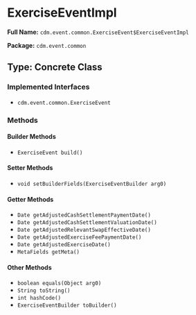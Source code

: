 # ExerciseEventImpl

**Full Name:** `cdm.event.common.ExerciseEvent$ExerciseEventImpl`

**Package:** `cdm.event.common`

## Type: Concrete Class

### Implemented Interfaces

- `cdm.event.common.ExerciseEvent`

### Methods

#### Builder Methods

- `ExerciseEvent build()`

#### Setter Methods

- `void setBuilderFields(ExerciseEventBuilder arg0)`

#### Getter Methods

- `Date getAdjustedCashSettlementPaymentDate()`
- `Date getAdjustedCashSettlementValuationDate()`
- `Date getAdjustedRelevantSwapEffectiveDate()`
- `Date getAdjustedExerciseFeePaymentDate()`
- `Date getAdjustedExerciseDate()`
- `MetaFields getMeta()`

#### Other Methods

- `boolean equals(Object arg0)`
- `String toString()`
- `int hashCode()`
- `ExerciseEventBuilder toBuilder()`


